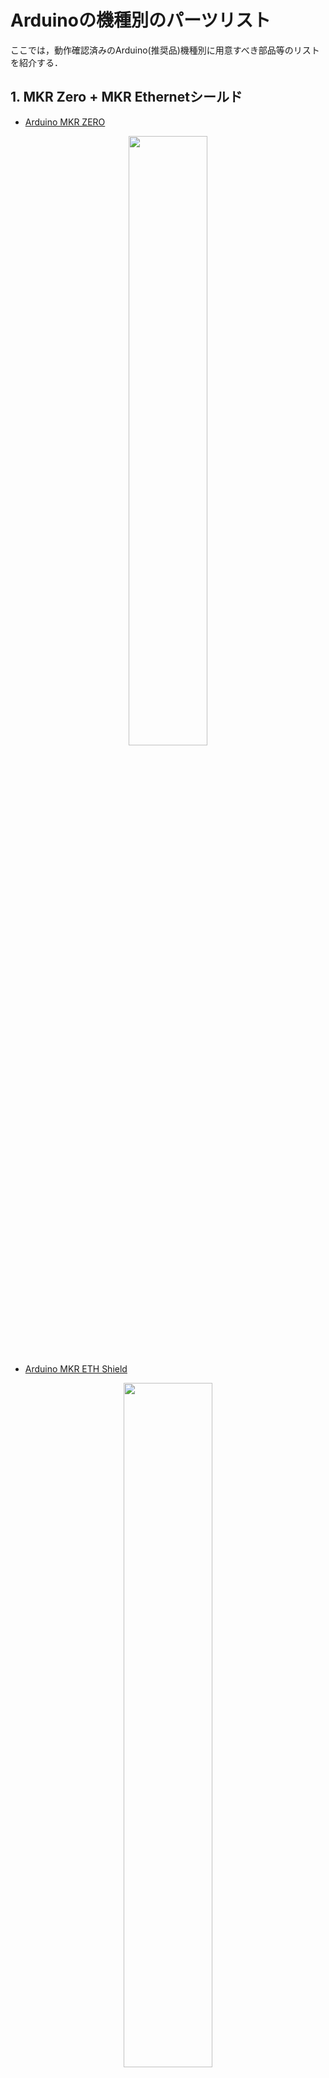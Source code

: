 # Arduinoの機種別のパーツリスト
ここでは，動作確認済みのArduino(推奨品)機種別に用意すべき部品等のリストを紹介する．


## 1. MKR Zero + MKR Ethernetシールド

- [Arduino MKR ZERO](https://store-usa.arduino.cc/products/arduino-mkr-zero-i2s-bus-sd-for-sound-music-digital-audio-data)

<div style="text-align: center;">
<img src="../images/MKR_Zero.png" width="50%">
</div>




- [Arduino MKR ETH Shield](https://store-usa.arduino.cc/products/arduino-mkr-eth-shield)

<div style="text-align: center;">
<img src="../images/MKR_Ethernet.png" width="53%">
</div>






- [Arduino MKR Connector Carrier](https://store-usa.arduino.cc/products/arduino-mkr-connector-carrier-grove-compatible)

<div style="text-align: center;">
<img src="../images/MKR_Grove_Shield.png" width="70%">
</div>





マイクロSD, LEDとRTCは用途によっては不要であるが，ここでは使うものとする．また，RTCは推奨品のDS3231を利用することとする．

- マイクロSDのメディア : 好きなものを購入すれば良い(ただし，16GB以下)．

- [Grove – Chainable RGB LED](https://www.seeedstudio.com/Grove-Chainable-RGB-Led-V2-0.html)

<div style="text-align: center;">
<img src="../images/Grove_Chainable_RGB_LED.jpg" width="30%">
</div>



- [Grove - 4 pin Male Jumper](https://www.seeedstudio.com/Grove-4-pin-Male-Jumper-to-Grove-4-pin-Conversion-Cable-5-PCs-per-Pack.html)

<div style="text-align: center;">
<img src="../images/Grove_4pin_Male_Jumper.jpg" width="70%">
</div>




- [Adafruit DS3231 Precision RTC Breakout](https://www.adafruit.com/product/3013)

<div style="text-align: center;">
<img src="../images/Adafruit_DS3231.jpg" width="40%">
</div>



RTCにはピンヘッダが添付されているが，直線上のものが添付されているため，これを利用すると基板に印字されている端子の名称が読めなく
なるため，下のようなL型のピンヘッダを使うことを勧める．
- [ピンヘッダ　（オスＬ型）](https://akizukidenshi.com/catalog/g/gC-01627/)


- [Grove - 4 pin Female Jumper to Grove 4 pin Conversion Cable](https://www.seeedstudio.com/Grove-4-pin-Female-Jumper-to-Grove-4-pin-Conversion-Cable-5-PCs-per-PAck.html)

<div style="text-align: center;">
<img src="../images/Grove_4pin_Female_Jumper.jpg" width="40%">
</div>



RTCに加えて，I2Cインターフェースを使うセンサを使う場合や，RTC無しでI2Cインターフェースを持つセンサを複数接続する場合のみ以下の物品は必要になるが，
センサとして，何を使うか明確で無い場合は用意しておく方が望ましい．

- [Grove - I2C Hub](https://www.seeedstudio.com/Grove-I2C-Hub.html)

<div style="text-align: center;">
<img src="../images/Grove_I2C_Hub.jpg" width="30%">
</div>



### イーサネットシールドのMACアドレス割当てとシールの貼り付け

PCやWiFi基地局，ルータ等はMACアドレスは機器に内蔵されたROMに記入されており，
プログラム上で記述する必要はないが，ArduinoはMACアドレスを持たないため，別途指定する必要がある．

Arduinoのイーサネットシールドのうち，Classicシリーズのシールドには，Arduinoの製造元が取得したMACアドレスが
記載されたシールが貼られているため，そのアドレスを利用すれば良い．一方，MKRのイーサネットシールドには
MACアドレスのシールがないため，自分でMACアドレスを決めて，そのアドレスを記入する必要がある．

イーサネットの国際規格では，ネットワーク機器の製造メーカーがルールに従って，1台に1つアドレスを自分のアドレスの在庫から割当て，
世界に1つのアドレスを発行することになっている．しかし，近年の仮想化技術の進展で，物理的な物が無いにもかかわらず，
MACアドレスを大量に使うシーンが増えたため，MACアドレス空間の中から，自由に使って良いアドレスを各自が適当に使う状況に
なっている．

自由に使って良いMACアドレス空間を利用し，MACアドレスを自動で生成するWebサービス([ここ](https://miniwebtool.com/ja/mac-address-generator/)とか[ここ](https://www.bungu-do.jp/tools/mac_address))も登場しており，
これを利用することで，MACアドレスの問題が発生する確率を非常に低く保ちながらも，勝手に発行したMACアドレスを使うことが可能になっている．

ここでは，MKRのイーサネットシールドを使うため，上記サービスを使って，MACアドレスを生成した上で，シールに記入して貼り付けておく．


<div style="text-align: center;">
<img src="../images/MACアドレスシールMKR.jpg" width="50%">
</div>



## 2. MKR WiFi1010 + マイクロSDシールド

- [Arduino MKR WiFi 1010](https://store-usa.arduino.cc/products/arduino-mkr-wifi-1010)

<div style="text-align: center;">
<img src="../images/MKR_WiFi1010.png" width="50%">
</div>



- [Arduino MKR Connector Carrier](https://store-usa.arduino.cc/products/arduino-mkr-connector-carrier-grove-compatible)

<div style="text-align: center;">
<img src="../images/MKR_Grove_Shield.png" width="70%">
</div>


マイクロSD, LEDとRTCは用途によっては不要であるが，ここでは使うものとする．また，RTCは推奨品のDS3231を利用することとする．

- マイクロSDのメディア : 好きなものを購入すれば良い(ただし，16GB以下)．

- [MKR SD Proto Shield](https://store-usa.arduino.cc/products/mkr-sd-proto-shield)

<div style="text-align: center;">
<img src="../images/MKR_SD.png" width="50%">
</div>


- [Grove – Chainable RGB LED](https://www.seeedstudio.com/Grove-Chainable-RGB-Led-V2-0.html)

<div style="text-align: center;">
<img src="../images/Grove_Chainable_RGB_LED.jpg" width="30%">
</div>



- [Adafruit DS3231 Precision RTC Breakout](https://www.adafruit.com/product/3013)

<div style="text-align: center;">
<img src="../images/Adafruit_DS3231.jpg" width="40%">
</div>




RTCにはピンヘッダが添付されているが，直線上のものが添付されているため，これを利用すると基板に印字されている端子の名称が読めなく
なるため，下のようなL型のピンヘッダを使うことを勧める．
- [ピンヘッダ　（オスＬ型）](https://akizukidenshi.com/catalog/g/gC-01627/)


- [Grove - 4 pin Female Jumper to Grove 4 pin Conversion Cable](https://www.seeedstudio.com/Grove-4-pin-Female-Jumper-to-Grove-4-pin-Conversion-Cable-5-PCs-per-PAck.html)

<div style="text-align: center;">
<img src="../images/Grove_4pin_Female_Jumper.jpg" width="50%">
</div>





RTCに加えて，I2Cインターフェースを使うセンサを使う場合や，RTC無しでI2Cインターフェースを持つセンサを複数接続する場合のみ以下の物品は必要になるが，
センサとして，何を使うか明確で無い場合は用意しておく方が望ましい．

- [Grove - I2C Hub](https://www.seeedstudio.com/Grove-I2C-Hub.html)


<div style="text-align: center;">
<img src="../images/Grove_I2C_Hub.jpg" width="30%">
</div>





## 3. Arduino Uno R4 Minima + Ethernetシールド

- [Arduino UNO R4 Minima](https://store-usa.arduino.cc/products/uno-r4-minima)

<div style="text-align: center;">
<img src="../images/Uno_R4.png" width="50%">
</div>






- [Arduino Ethernet Shield 2](https://store-usa.arduino.cc/products/arduino-ethernet-shield-2)

<div style="text-align: center;">
<img src="../images/Classic_Ethernet.png" width="50%">
</div>





- [Arduino用 Groveベースシールド](https://jp.seeedstudio.com/Base-Shield-V2.html)

<div style="text-align: center;">
<img src="../images/Groveシールド.jpg" width="70%">
</div>





マイクロSD, LEDとRTCは用途によっては不要であるが，ここでは使うものとする．また，RTCは推奨品のDS3231を利用することとする．


- マイクロSDのメディア : 好きなものを購入すれば良い(ただし，16GB以下)．

- [Grove – Chainable RGB LED](https://www.seeedstudio.com/Grove-Chainable-RGB-Led-V2-0.html)

<div style="text-align: center;">
<img src="../images/Grove_Chainable_RGB_LED.jpg" width="30%">
</div>






- [Adafruit DS3231 Precision RTC Breakout](https://www.adafruit.com/product/3013)

<div style="text-align: center;">
<img src="../images/Adafruit_DS3231.jpg" width="40%">
</div>





RTCにはピンヘッダが添付されているが，直線上のものが添付されているため，これを利用すると基板に印字されている端子の名称が読めなく
なるため，下のようなL型のピンヘッダを使うことを勧める．
- [ピンヘッダ　（オスＬ型）](https://akizukidenshi.com/catalog/g/gC-01627/)


- [Grove - 4 pin Female Jumper to Grove 4 pin Conversion Cable](https://www.seeedstudio.com/Grove-4-pin-Female-Jumper-to-Grove-4-pin-Conversion-Cable-5-PCs-per-PAck.html)

<div style="text-align: center;">
<img src="../images/Grove_4pin_Female_Jumper.jpg" width="50%">
</div>






## 4. Arduino Uno R4 WiFi + マイクロSDシールド

- [Arduino UNO R4 WiFi](https://store-usa.arduino.cc/products/uno-r4-wifi)

<div style="text-align: center;">
<img src="../images/Uno_R4_WiFi.png" width="50%">
</div>



- [Arduino用 Groveベースシールド](https://jp.seeedstudio.com/Base-Shield-V2.html)

<div style="text-align: center;">
<img src="../images/Groveシールド.jpg" width="70%">
</div>




- [SD Card Shield](https://www.seeedstudio.com/SD-Card-Shield-V4-p-1381.html)


- [SparkFun microSD Shield](https://www.sparkfun.com/products/12761)


- ピンヘッダ : [Adafruit](https://www.adafruit.com/product/85),  [秋月電子1](https://akizukidenshi.com/catalog/g/gC-17103/), [秋月電子2](https://akizukidenshi.com/catalog/g/gC-17102/)

ピンヘッダはAdafruit物を購入すれば，端子的には足りるものの，ピンに印刷してあったほうが便利なので，2x3ピンのものと秋月で売られているものの
組み合わせが便利．

- マイクロSDのメディア : 好きなものを購入すれば良い(ただし，16GB以下)．


- [Grove – Chainable RGB LED](https://www.seeedstudio.com/Grove-Chainable-RGB-Led-V2-0.html)

<div style="text-align: center;">
<img src="../images/Grove_Chainable_RGB_LED.jpg" width="30%">
</div>




- [Adafruit DS3231 Precision RTC Breakout](https://www.adafruit.com/product/3013)

<div style="text-align: center;">
<img src="../images/Adafruit_DS3231.jpg" width="40%">
</div>




RTCにはピンヘッダが添付されているが，直線上のものが添付されているため，これを利用すると基板に印字されている端子の名称が読めなく
なるため，下のようなL型のピンヘッダを使うことを勧める．
- [ピンヘッダ　（オスＬ型）](https://akizukidenshi.com/catalog/g/gC-01627/)

- [Grove - 4 pin Female Jumper to Grove 4 pin Conversion Cable](https://www.seeedstudio.com/Grove-4-pin-Female-Jumper-to-Grove-4-pin-Conversion-Cable-5-PCs-per-PAck.html)

<div style="text-align: center;">
<img src="../images/Grove_4pin_Female_Jumper.jpg" width="50%">
</div>


## 5. Arduino Giga R1 WiFi

- [Arduino GIGA R1 WiFi](https://store-usa.arduino.cc/products/giga-r1-wifi)

<div style="text-align: center;">
<img src="../images/GigaR1WiFi本体.png" width="50%">
</div>



- [Arduino用 Groveベースシールド](https://jp.seeedstudio.com/Base-Shield-V2.html)

<div style="text-align: center;">
<img src="../images/Groveシールド.jpg" width="70%">
</div>

Groveベースシールドは，動作電圧の設定スイッチがあるため，3.3Vに切り替えてから
使用すること．


- [SparkFun microSD Shield](https://www.sparkfun.com/products/12761)
マイクロSDのシールドは，本体が3Vでも動作することが確認できているのはこの製品．


- ピンヘッダ : [Adafruit](https://www.adafruit.com/product/85),  [秋月電子1](https://akizukidenshi.com/catalog/g/gC-17103/), [秋月電子2](https://akizukidenshi.com/catalog/g/gC-17102/)

ピンヘッダはAdafruit物を購入すれば，端子的には足りるものの，ピンに印刷してあったほうが便利なので，2x3ピンのものと秋月で売られているものの
組み合わせが便利．

- マイクロSDのメディア : 好きなものを購入すれば良い(ただし，16GB以下)．


- [Grove – Chainable RGB LED](https://www.seeedstudio.com/Grove-Chainable-RGB-Led-V2-0.html)

<div style="text-align: center;">
<img src="../images/Grove_Chainable_RGB_LED.jpg" width="30%">
</div>




- [Adafruit DS3231 Precision RTC Breakout](https://www.adafruit.com/product/3013)

<div style="text-align: center;">
<img src="../images/Adafruit_DS3231.jpg" width="40%">
</div>




RTCにはピンヘッダが添付されているが，直線上のものが添付されているため，これを利用すると基板に印字されている端子の名称が読めなく
なるため，下のようなL型のピンヘッダを使うことを勧める．
- [ピンヘッダ　（オスＬ型）](https://akizukidenshi.com/catalog/g/gC-01627/)

- [Grove - 4 pin Female Jumper to Grove 4 pin Conversion Cable](https://www.seeedstudio.com/Grove-4-pin-Female-Jumper-to-Grove-4-pin-Conversion-Cable-5-PCs-per-PAck.html)

<div style="text-align: center;">
<img src="../images/Grove_4pin_Female_Jumper.jpg" width="50%">
</div>


## 6. Arduino Nano 33 IoT

- [Arduino Nano 33 IoT](https://store-usa.arduino.cc/products/arduino-nano-33-iot)

<div style="text-align: center;">
<img src="../images/Nano_33_IoT.png" width="50%">
</div>





- [Grove Shield for Arduino Nano](https://www.seeedstudio.com/Grove-Shield-for-Arduino-Nano-p-4112.html)

<div style="text-align: center;">
<img src="../images/Grove_nano_shield.jpg" width="70%">
</div>




- [ピンソケット](https://akizukidenshi.com/catalog/g/gC-10102/)

<div style="text-align: center;">
<img src="../images/ピンソケット.jpg" width="30%">
</div>





- [マイクロSDモジュール](https://www.adafruit.com/product/254)

<div style="text-align: center;">
<img src="../images/マイクロSDモジュール.jpg" width="40%">
</div>



上記モジュールにはピンヘッダが添付されているが，直線上のものが添付されているため，これを利用すると基板に印字されている端子の名称が読めなく
なるため，下のようなL型のピンヘッダを使うことを勧める．
- [ピンヘッダ　（オスＬ型）](https://akizukidenshi.com/catalog/g/gC-01627/)


- ジャンパーワイヤ
|ケーブル色|販売元URL|
|---|---|
| 黒 | https://akizukidenshi.com/catalog/g/gC-08932/ |
| 赤 | https://akizukidenshi.com/catalog/g/gC-08933/ |
| 黄 | https://akizukidenshi.com/catalog/g/gC-08936/ |
| 青 | https://akizukidenshi.com/catalog/g/gC-08934/ |
| 白 | https://akizukidenshi.com/catalog/g/gC-08935/ |

<div style="text-align: center;">
<img src="../images/ジャンパーケーブル黒.jpg" width="40%">
</div>




- マイクロSDのメディア : 好きなものを購入すれば良い(ただし，16GB以下)．

- [Grove – Chainable RGB LED](https://www.seeedstudio.com/Grove-Chainable-RGB-Led-V2-0.html)

<div style="text-align: center;">
<img src="../images/Grove_Chainable_RGB_LED.jpg" width="30%">
</div>





- [Adafruit DS3231 Precision RTC Breakout](https://www.adafruit.com/product/3013)

<div style="text-align: center;">
<img src="../images/Adafruit_DS3231.jpg" width="40%">
</div>




RTCにもピンヘッダが添付されているが，直線上のものが添付されているため，これを利用すると基板に印字されている端子の名称が読めなく
なるため，SDと同じく下のピンヘッダを使うことを勧める．
- [ピンヘッダ　（オスＬ型）](https://akizukidenshi.com/catalog/g/gC-01627/)

- [Grove - 4 pin Female Jumper to Grove 4 pin Conversion Cable](https://www.seeedstudio.com/Grove-4-pin-Female-Jumper-to-Grove-4-pin-Conversion-Cable-5-PCs-per-PAck.html)

<div style="text-align: center;">
<img src="../images/Grove_4pin_Female_Jumper.jpg" width="50%">
</div>




RTCに加えて，I2Cインターフェースを使うセンサを使う場合や，RTC無しでI2Cインターフェースを持つセンサを複数接続する場合のみ以下の物品は必要になるが，
センサとして，何を使うか明確で無い場合は用意しておく方が望ましい．

- [Grove - I2C Hub](https://www.seeedstudio.com/Grove-I2C-Hub.html)


<div style="text-align: center;">
<img src="../images/Grove_I2C_Hub.jpg" width="30%">
</div>






<!-- コメントアウトしたい内容 -->
<!-- 

## 6. Arduino Nano ESP32



Arduino Nano ESP32
![Arduino_Nano_ESP32](../images/Arduino_Nano_ESP32.png)
https://store-usa.arduino.cc/products/nano-esp32


Grove Shield for Arduino Nano
![Grove_nano_shield](../images/Grove_nano_shield.jpg)
https://www.seeedstudio.com/Grove-Shield-for-Arduino-Nano-p-4112.html

ピンソケット
![ピンソケット](../images/ピンソケット.jpg)
https://akizukidenshi.com/catalog/g/gC-10102/

マイクロSDモジュール
![マイクロSDモジュール](../images/マイクロSDモジュール.jpg)
https://www.adafruit.com/product/254


上記モジュールにはピンヘッダが添付されているが，直線上のものが添付されているため，これを利用すると基板に印字されている端子の名称が読めなく
なるため，下のようなL型のピンヘッダを使うことを勧める．
- ピンヘッダ　（オスＬ型）
https://akizukidenshi.com/catalog/g/gC-01627/

- ジャンパーワイヤ
|ケーブル色|販売元URL|
|---|---|
| 黒 | https://akizukidenshi.com/catalog/g/gC-08932/ |
| 赤 | https://akizukidenshi.com/catalog/g/gC-08933/ |
| 黄 | https://akizukidenshi.com/catalog/g/gC-08936/ |
| 青 | https://akizukidenshi.com/catalog/g/gC-08934/ |
| 白 | https://akizukidenshi.com/catalog/g/gC-08935/ |

![ジャンパーケーブル黒](../images/ジャンパーケーブル黒.jpg)


- マイクロSD : 好きなものを購入すれば良い(ただし，16GB以下)．


- Grove – Chainable RGB LED
![Grove – Chainable RGB LED](../images/Grove_Chainable_RGB_LED.jpg)
https://www.seeedstudio.com/Grove-Chainable-RGB-Led-V2-0.html

- Adafruit DS3231 Precision RTC Breakout
![Adafruit DS3231](../images/Adafruit_DS3231.jpg)
https://www.adafruit.com/product/3013

RTCにもピンヘッダが添付されているが，直線上のものが添付されているため，これを利用すると基板に印字されている端子の名称が読めなく
なるため，SDと同じく下のピンヘッダを使うことを勧める．
- ピンヘッダ　（オスＬ型）
https://akizukidenshi.com/catalog/g/gC-01627/


- Grove - 4 pin Female Jumper to Grove 4 pin Conversion Cable
![Grove - 4 pin Female Jumper](../images/Grove_4pin_Female_Jumper.jpg)
https://www.seeedstudio.com/Grove-4-pin-Female-Jumper-to-Grove-4-pin-Conversion-Cable-5-PCs-per-PAck.html


- Grove - I2C Hub
![Grove - I2C Hub](../images/Grove_I2C_Hub.jpg)
https://www.seeedstudio.com/Grove-I2C-Hub.html

-->

***
- [「センサの手配」に進む](Sensor_List.md)
- [「部材の選択」に戻る](Parts_Selection.md)
- [マニュアルトップに戻る](../Manual.md)

